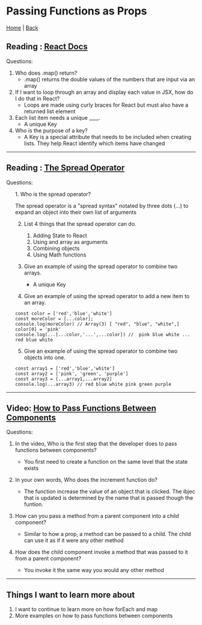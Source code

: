 # Passing Functions as Props

[Home](/README.md) | [Back](/301-main/301TableofContents.md)

## Reading : [React Docs](https://reactjs.org/docs/lists-and-keys.html)

Questions: 

  1. Who does .map() return?
      <ul>
      <li> .map() returns the double values of the numbers that are input via an array</li>
      </ul>
  1. If I want to loop through an array and display each value in JSX, how do I do that in React?
      <ul>
       <li>Loops are made using curly braces for React but must also have a returned list element</li>
      </ul>
  1. Each list item needs a unique ____.
      <ul>
        <li>A unique Key </li>
      </ul>
  1. Who is the purpose of a key?
      <ul>
       <li>A Key is a special attribute that needs to be included when creating lists. They help React identify which items have changed</li>
      </ul>
___

## Reading : [The Spread Operator](https://medium.com/coding-at-dawn/how-to-use-the-spread-operator-in-javascript-b9e4a8b06fab)

Questions: 

<ol> 
  1. Who is the spread operator?

      
  The spread operator is a "spread syntax" notated by three dots (...) to expand an object into their own list of arguments


  2. List 4 things that the spread operator can do.

      <ol>
       <li>Adding State to React</li>
       <li>Using and array as arguments</li>
       <li>Combining objects</li>
       <li>Using Math functions</li>
      </ol>
  1. Give an example of using the spread operator to combine two arrays.

      <ul>
        <li>A unique Key </li>
      </ul>
  1. Give an example of using the spread operator to add a new item to an array.

    const color = ['red','blue','white']
    const moreColor = [...color];
    console.log(moreColor) // Array(3) [ "red", "blue", "white",]
    color[0] = 'pink'
    console.log(...[...color,'...',...color]) //  pink blue white ... red blue white

  5. Give an example of using the spread operator to combine two objects into one.

    const array1 = ['red','blue','white']
    const array2 = ['pink', 'green', 'purple']
    const array3 = [...array1,...array2]
    console.log(...array3) // red blue white pink green purple

</ol>

___

## Video: [How to Pass Functions Between Components](https://www.youtube.com/watch?v=c05OL7XbwXU)

Questions: 

  1. In the video, Who is the first step that the developer does to pass functions between components?

      <ul>
      <li> You first need to create a function on the same level that the state exists </li>
      </ul>
  1. In your own words, Who does the increment function do?

      <ul>
       <li>The function increase the value of an object that is clicked. The ibjec that is updated is determined by the name that is passed though the funtion.</li>
      </ul>
  1. How can you pass a method from a parent component into a child component?

      <ul>
        <li>Similar to how a prop, a method can be passed to a child. The child can use it as if it were any other method </li>
      </ul>
  1. How does the child component invoke a method that was passed to it from a parent component?
  
      <ul>
       <li>You invoke it the same way you would any other method</li>
      </ul>

___
## Things I want to learn more about

 1. I want to continue to learn more on how forEach and map
 1. More examples on how to pass functions between components

